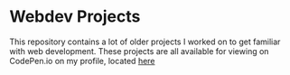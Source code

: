 # Webdev Projects

This repository contains a lot of older projects I worked on to get familiar with web development. These projects are all available for viewing on CodePen.io on my profile, located [here](https://codepen.io/simonbcodes/#)
